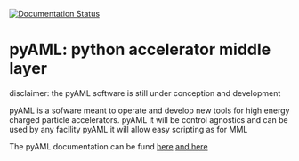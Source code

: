 [![Documentation Status](https://readthedocs.org/projects/pyaml/badge/?version=latest)](https://pyaml.readthedocs.io/en/latest/?badge=latest)

# pyAML: python accelerator middle layer

disclaimer: the pyAML software is still under conception and development

pyAML is a sofware meant to operate and develop new tools for high energy charged particle accelerators. 
pyAML it will be control agnostics and can be used by any facility
pyAML it will allow easy scripting as for MML

The pyAML documentation can be fund [here](https://pyaml.readthedocs.io/en/latest/) [and here](https://python-accelerator-middle-layer.github.io/pyaml/)
